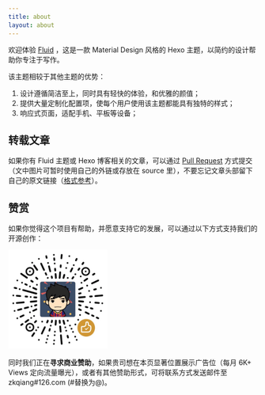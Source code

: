 ```yaml
---
title: about
layout: about
---
```


欢迎体验 [Fluid](https://github.com/fluid-dev/hexo-theme-fluid) ，这是一款 Material Design 风格的 Hexo 主题，以简约的设计帮助你专注于写作。

该主题相较于其他主题的优势：

1. 设计遵循简洁至上，同时具有轻快的体验，和优雅的颜值；
2. 提供大量定制化配置项，使每个用户使用该主题都能具有独特的样式；
3. 响应式页面，适配手机、平板等设备；

## 转载文章

如果你有 Fluid 主题或 Hexo 博客相关的文章，可以通过 [Pull Request](https://github.com/fluid-dev/hexo-fluid-blog/pulls) 方式提交（文中图片可暂时使用自己的外链或存放在 source 里），不要忘记文章头部留下自己的原文链接（[格式参考](https://raw.githubusercontent.com/fluid-dev/hexo-fluid-blog/master/source/_posts/hexo-darkmode.md)）。

## 赞赏

如果你觉得这个项目有帮助，并愿意支持它的发展，可以通过以下方式支持我们的开源创作：

<img src="https://github.com/fluid-dev/static/blob/master/hexo-theme-fluid/sponsor.png?raw=true" width="200" alt="微信赞赏码">

同时我们正在**寻求商业赞助**，如果贵司想在本页显著位置展示广告位（每月 6K+ Views 定向流量曝光），或者有其他赞助形式，可将联系方式发送邮件至 zkqiang#126.com (#替换为@)。

